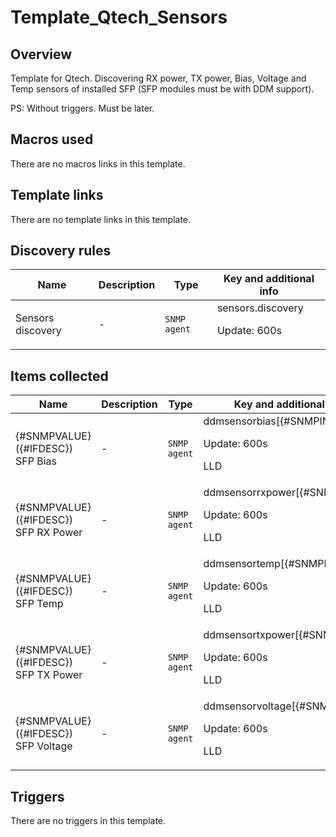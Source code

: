 # Template_Qtech_Sensors

## Overview

Template for Qtech. Discovering RX power, TX power, Bias, Voltage and Temp sensors of installed SFP (SFP modules must be with DDM support).


PS: Without triggers. Must be later.



## Macros used

There are no macros links in this template.

## Template links

There are no template links in this template.

## Discovery rules

|Name|Description|Type|Key and additional info|
|----|-----------|----|----|
|Sensors discovery|<p>-</p>|`SNMP agent`|sensors.discovery<p>Update: 600s</p>|
## Items collected

|Name|Description|Type|Key and additional info|
|----|-----------|----|----|
|{#SNMPVALUE}({#IFDESC}) SFP Bias|<p>-</p>|`SNMP agent`|ddmsensorbias[{#SNMPINDEX}]<p>Update: 600s</p><p>LLD</p>|
|{#SNMPVALUE}({#IFDESC}) SFP RX Power|<p>-</p>|`SNMP agent`|ddmsensorrxpower[{#SNMPINDEX}]<p>Update: 600s</p><p>LLD</p>|
|{#SNMPVALUE}({#IFDESC}) SFP Temp|<p>-</p>|`SNMP agent`|ddmsensortemp[{#SNMPINDEX}]<p>Update: 600s</p><p>LLD</p>|
|{#SNMPVALUE}({#IFDESC}) SFP TX Power|<p>-</p>|`SNMP agent`|ddmsensortxpower[{#SNMPINDEX}]<p>Update: 600s</p><p>LLD</p>|
|{#SNMPVALUE}({#IFDESC}) SFP Voltage|<p>-</p>|`SNMP agent`|ddmsensorvoltage[{#SNMPINDEX}]<p>Update: 600s</p><p>LLD</p>|
## Triggers

There are no triggers in this template.

